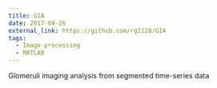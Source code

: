 ```yaml
---
title: GIA
date: 2017-09-26
external_link: https://github.com/rg2128/GIA
tags: 
  - Image processing
  - MATLAB
---
```


Glomeruli imaging analysis from segmented time-series data

<!--more-->
